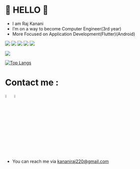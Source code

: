 
# 🙏   HELLO 	🙏

 - I am Raj Kanani 
 - I’m on a way to become Computer Engineer(3rd year)
 -  More Focused on Application Development(Flutter)(Android)



![](https://img.shields.io/badge/Language-Java-informational?style=flat&logo=<LOGO_NAME>&logoColor=white&color=2bbc8a)
![](https://img.shields.io/badge/Language-python-informational?style=flat&logo=<LOGO_NAME>&logoColor=white&color=2bbc8a)
![](https://img.shields.io/badge/Database-Firebase-informational?style=flat&logo=<LOGO_NAME>&logoColor=white&color=2bbc8a)
![](https://img.shields.io/badge/MobileDev-Flutter-informational?style=flat&logo=<LOGO_NAME>&logoColor=white&color=2bbc8a)
![](https://img.shields.io/badge/MobileDev-Android-informational?style=flat&logo=<LOGO_NAME>&logoColor=white&color=2bbc8a)

<img src = "https://github-readme-stats.vercel.app/api?username=kananiraj&&show_icons=true&title_color=ffffff&icon_color=bb2acf&text_color=daf7dc&bg_color=151515">

[![Top Langs](https://github-readme-stats.vercel.app/api/top-langs/?username=kananiraj&layout=compact)](https://github.com/anuraghazra/github-readme-stats)

# Contact me :
<a href =" https://www.linkedin.com/raj-kanani-23005b183"><img src="https://www.vectorico.com/wp-content/uploads/2018/02/LinkedIn-Icon-Square-300x300.png" width="5%" ></a>
<a href ="https://instagram.com/raj_kanan_i?igshid=aouwpttey420"><img src="https://parentzone.org.uk/sites/default/files/Instagram%20logo.jpg" width="5%" ></a>

 - You can reach me via kananiraj220@gmail.com
